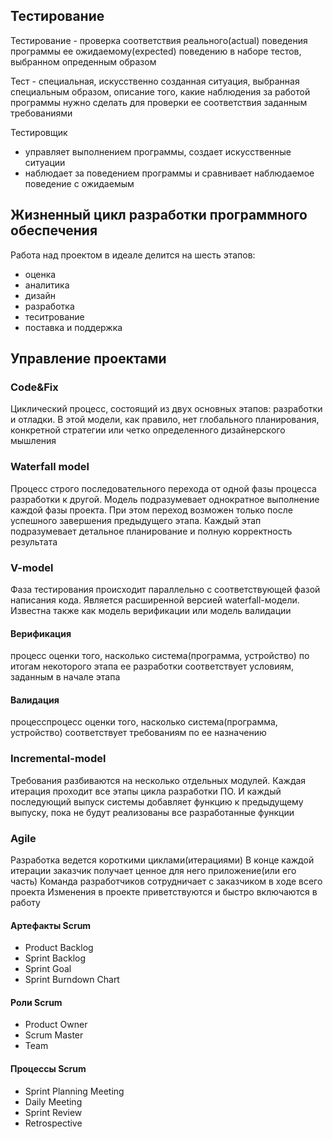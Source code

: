 ## Тестирование

Тестирование - проверка соответствия реального(actual) поведения программы ее ожидаемому(expected) поведению в наборе тестов, выбранном опреденным образом

Тест - специальная, искусственно созданная ситуация, выбранная специальным образом, описание того, какие наблюдения за работой программы нужно сделать для проверки ее соответствия заданным требованиями

Тестировщик
- управляет выполнением программы, создает искусственные ситуации
- наблюдает за поведением программы и сравнивает наблюдаемое поведение с ожидаемым

## Жизненный цикл разработки программного обеспечения

Работа над проектом в идеале делится на шесть этапов:
- оценка
- аналитика
- дизайн
- разработка
- теситрование
- поставка и поддержка

## Управление проектами

### Code&Fix

Циклический процесс, состоящий из двух основных этапов: разработки и отладки. В этой модели, как правило, нет глобального планирования, конкретной стратегии или четко определенного дизайнерского мышления

### Waterfall model

Процесс строго последовательного перехода от одной фазы процесса разработки к другой. Модель подразумевает однократное выполнение каждой фазы проекта. При этом переход возможен только после успешного завершения предыдущего этапа. Каждый этап подразумевает детальное планирование и полную корректность результата

### V-model

Фаза тестирования происходит параллельно с соответствующей фазой написания кода. Является расширенной версией waterfall-модели. Известна также как модель верификации или модель валидации

#### Верификация
процесс оценки того, насколько система(программа, устройство) по итогам некоторого этапа ее разработки соответствует условиям, заданным в начале этапа

#### Валидация
процесспроцесс оценки того, насколько система(программа, устройство) соответствует требованиям по ее назначению

### Incremental-model

Требования разбиваются на несколько отдельных модулей. Каждая итерация проходит все этапы цикла разработки ПО. И каждый последующий выпуск системы добавляет функцию к предыдущему выпуску, пока не будут реализованы все разработанные функции

### Agile

Разработка ведется короткими циклами(итерациями)
В конце каждой итерации заказчик получает ценное для него приложение(или его часть)
Команда разработчиков сотрудничает с заказчиком в ходе всего проекта
Изменения в проекте приветствуются и быстро включаются в работу

#### Артефакты Scrum
- Product Backlog
- Sprint Backlog
- Sprint Goal
- Sprint Burndown Chart

#### Роли Scrum
- Product Owner
- Scrum Master
- Team

#### Процессы Scrum
- Sprint Planning Meeting
- Daily Meeting
- Sprint Review
- Retrospective

